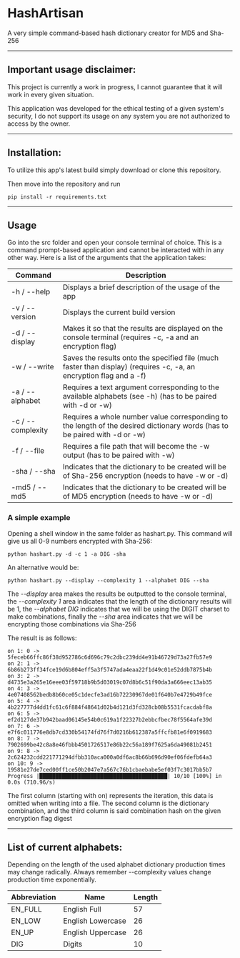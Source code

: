 # HashArtisan
A very simple command-based hash dictionary creator for MD5 and Sha-256

---

## Important usage disclaimer:

This project is currently a work in progress, I cannot guarantee that it will work in every given situation.

This application was developed for the ethical testing of a given system's security, I do not support its usage on any system you are not authorized to access by the owner.

---

## Installation:

To utilize this app's latest build simply download or clone this repository.

Then move into the repository and run

``` shell
pip install -r requirements.txt
```

---

## Usage

Go into the src folder and open your console terminal of choice. This is a command prompt-based application and cannot be interacted with in any other way.
Here is a list of the arguments that the application takes:

| Command | Description |
| --- | --- |
| -h / --help | Displays a brief description of the usage of the app |
| -v / --version | Displays the current build version |
| -d / --display | Makes it so that the results are displayed on the console terminal (requires -c, -a and an encryption flag) |
| -w / --write | Saves the results onto the specified file (much faster than display) (requires -c, -a, an encryption flag and a -f) |
| -a / --alphabet | Requires a text argument corresponding to the available alphabets (see -h) (has to be paired with -d or -w)  |
| -c / --complexity | Requires a whole number value corresponding to the length of the desired dictionary words (has to be paired with -d or -w) |
| -f / --file | Requires a file path that will become the -w output (has to be paired with -w) |
| -sha / --sha | Indicates that the dictionary to be created will be of Sha-256 encryption (needs to have -w or -d) |
| -md5 / --md5 | Indicates that the dictionary to be created will be of MD5 encryption (needs to have -w or -d) |

### A simple example

Opening a shell window in the same folder as hashart.py. This command will give us all 0-9 numbers encrypted with Sha-256:
```shell
python hashart.py -d -c 1 -a DIG -sha
```
An alternative would be:

``` shell
python hashart.py --display --complexity 1 --alphabet DIG --sha
```

The *--display* area makes the results be outputted to the console terminal, the *--complexity 1* area indicates that the length of the dictionary results will be 1, the *--alphabet DIG* indicates that we will be using the DIGIT charset to make combinations, finally the *--sha* area indicates that we will be encrypting those combinations via Sha-256

The result is as follows:
``` shell
on 1: 0 -> 5feceb66ffc86f38d952786c6d696c79c2dbc239dd4e91b46729d73a27fb57e9
on 2: 1 -> 6b86b273ff34fce19d6b804eff5a3f5747ada4eaa22f1d49c01e52ddb7875b4b
on 3: 2 -> d4735e3a265e16eee03f59718b9b5d03019c07d8b6c51f90da3a666eec13ab35
on 4: 3 -> 4e07408562bedb8b60ce05c1decfe3ad16b72230967de01f640b7e4729b49fce
on 5: 4 -> 4b227777d4dd1fc61c6f884f48641d02b4d121d3fd328cb08b5531fcacdabf8a
on 6: 5 -> ef2d127de37b942baad06145e54b0c619a1f22327b2ebbcfbec78f5564afe39d
on 7: 6 -> e7f6c011776e8db7cd330b54174fd76f7d0216b612387a5ffcfb81e6f0919683
on 8: 7 -> 7902699be42c8a8e46fbbb4501726517e86b22c56a189f7625a6da49081b2451
on 9: 8 -> 2c624232cdd221771294dfbb310aca000a0df6ac8b66b696d90ef06fdefb64a3
on 10: 9 -> 19581e27de7ced00ff1ce50b2047e7a567c76b1cbaebabe5ef03f7c3017bb5b7
Progress |████████████████████████████████████████| 10/10 [100%] in 0.0s (710.96/s)
```

The first column (starting with on) represents the iteration, this data is omitted when writing into a file. The second column is the dictionary combination, and the third column is said combination hash on the given encryption flag digest

---

## List of current alphabets:

Depending on the length of the used alphabet dictionary production times may change radically. Always remember --complexity values change production time exponentially.

| Abbreviation | Name | Length |
| --- | --- | --- |
| EN_FULL | English Full | 57 |
| EN_LOW | English Lowercase | 26 |
| EN_UP | English Uppercase | 26 |
| DIG | Digits | 10 |

